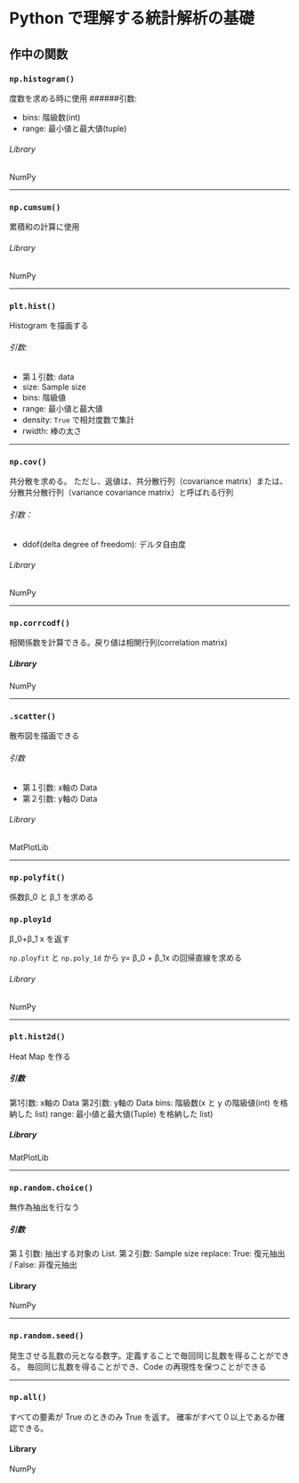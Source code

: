 # Python で理解する統計解析の基礎

## 作中の関数

### `np.histogram()`
度数を求める時に使用
######引数:

- bins: 階級数(int)
- range: 最小値と最大値(tuple)
###### Library
NumPy

---

### `np.cumsum()`
累積和の計算に使用

###### Library
NumPy

---
### `plt.hist()`
Histogram を描画する

###### 引数:
- 第１引数: data
- size: Sample size
- bins: 階級値
- range: 最小値と最大値
- density: `True` で相対度数で集計
- rwidth: 棒の太さ

---
### `np.cov()`
共分散を求める。
ただし、返値は、共分散行列（covariance matrix）または、分散共分散行列（variance covariance matrix）と呼ばれる行列
###### 引数：
- ddof(delta degree of freedom): デルタ自由度
###### Library
NumPy

---
### `np.corrcodf()`
相関係数を計算できる。戻り値は相関行列(correlation matrix)
##### Library
NumPy

---
### `.scatter()`
散布図を描画できる

###### 引数
- 第１引数: x軸の Data
- 第２引数: y軸の Data

###### Library
MatPlotLib

---
### `np.polyfit()`
係数β_0 と β_1 を求める

### `np.ploy1d`
β_0+β_1 x を返す

`np.ployfit` と `np.poly_1d` から y= β_0 + β_1x の回帰直線を求める

###### Library
NumPy

---
### `plt.hist2d()`
Heat Map を作る

##### 引数
第1引数: x軸の Data
第2引数: y軸の Data
bins: 階級数(x と y の階級値(int) を格納した list)
range: 最小値と最大値(Tuple) を格納した list)
##### Library
MatPlotLib

---

### `np.random.choice()`
無作為抽出を行なう
##### 引数
第１引数: 抽出する対象の List.
第２引数: Sample size
replace: True: 復元抽出 / False: 非復元抽出
#### Library
NumPy

---
### `np.random.seed()`
発生させる乱数の元となる数字。定義することで毎回同じ乱数を得ることができる。
毎回同じ乱数を得ることができ、Code の再現性を保つことができる

---
### `np.all()`
すべての要素が True のときのみ True を返す。
確率がすべて０以上であるか確認できる。
#### Library
NumPy
